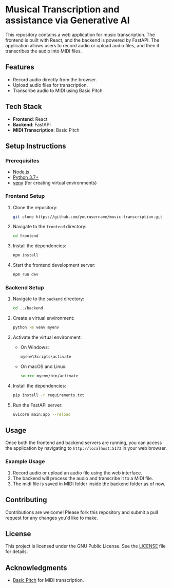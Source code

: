 # Musical  Transcription and assistance via Generative AI

This repository contains a web application for music transcription. The frontend is built with React, and the backend is powered by FastAPI. The application allows users to record audio or upload audio files, and then it transcribes the audio into MIDI files.

## Features

- Record audio directly from the browser.
- Upload audio files for transcription.
- Transcribe audio to MIDI using Basic Pitch.

## Tech Stack

- **Frontend**: React
- **Backend**: FastAPI
- **MIDI Transcription**: Basic Pitch

## Setup Instructions

### Prerequisites

- [Node.js](https://nodejs.org/)
- [Python 3.7+](https://www.python.org/)
- [venv](https://docs.python.org/3/library/venv.html) (for creating virtual environments)

### Frontend Setup

1. Clone the repository:
    ```sh
    git clone https://github.com/yourusername/music-transcription.git
    ```

2. Navigate to the `frontend` directory:
    ```sh
    cd frontend
    ```

3. Install the dependencies:
    ```sh
    npm install
    ```

4. Start the frontend development server:
    ```sh
    npm run dev
    ```

### Backend Setup

1. Navigate to the `backend` directory:
    ```sh
    cd ../backend
    ```

2. Create a virtual environment:
    ```sh
    python -m venv myenv
    ```

4. Activate the virtual environment:
    - On Windows:
        ```sh
        myenv\Scripts\activate
        ```
    - On macOS and Linux:
        ```sh
        source myenv/bin/activate
        ```

5. Install the dependencies:
    ```sh
    pip install -r requirements.txt
    ```

6. Run the FastAPI server:
    ```sh
    uvicorn main:app --reload
    ```

## Usage

Once both the frontend and backend servers are running, you can access the application by navigating to `http://localhost:5173` in your web browser.



### Example Usage

1. Record audio or upload an audio file using the web interface.
2. The backend will process the audio and transcribe it to a MIDI file.
3. The midi file is saved in MIDI folder inside the backend folder as of now.

## Contributing

Contributions are welcome! Please fork this repository and submit a pull request for any changes you'd like to make.

## License

This project is licensed under the GNU Public License. See the [LICENSE](LICENSE) file for details.

## Acknowledgments

- [Basic Pitch](https://github.com/spotify/basic-pitch) for MIDI transcription.


